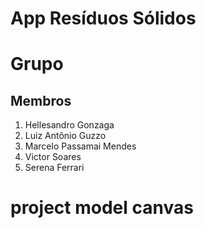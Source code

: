 # App Resíduos Sólidos 

# Grupo 
## Membros
1. Hellesandro Gonzaga
2. Luiz Antônio Guzzo
3. Marcelo Passamai Mendes 
4. Victor Soares 
5. Serena Ferrari
# project model canvas

